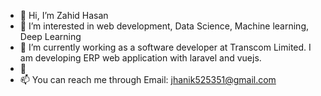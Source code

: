 - 👋 Hi, I’m Zahid Hasan
- 👀 I’m interested in web development, Data Science, Machine learning, Deep Learning
- 🌱 I’m currently working as a software developer at Transcom Limited. I am developing ERP web application with laravel and vuejs.
- 💞
- 📫 You can reach me through Email: jhanik525351@gmail.com

